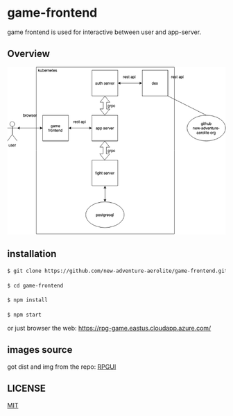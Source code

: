 # game-frontend

game frontend is used for interactive between user and app-server.

## Overview

![rpg-game](./images/rpg-game.png)

## installation

```sh
$ git clone https://github.com/new-adventure-aerolite/game-frontend.git

$ cd game-frontend

$ npm install

$ npm start
```

or just browser the web: https://rpg-game.eastus.cloudapp.azure.com/

## images source

got dist and img from the repo: [RPGUI](https://github.com/RonenNess/RPGUI)

## LICENSE

[MIT](./LICENSE)
